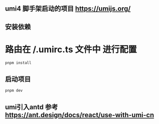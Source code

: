 ## umi4 脚手架启动的项目 https://umijs.org/

## 安装依赖

# 路由在 /.umirc.ts 文件中 进行配置

```bash
pnpm install
```

## 启动项目

```bash
pnpm dev
```

## umi引入antd 参考 https://ant.design/docs/react/use-with-umi-cn
